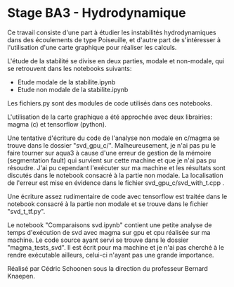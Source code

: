# Stage BA3 - Hydrodynamique


Ce travail consiste d'une part à étudier les instabilités hydrodynamiques dans des écoulements de type Poiseuille, et d'autre part de s'intéresser à l'utilisation d'une carte graphique pour réaliser les calculs.

L'étude de la stabilité se divise en deux parties, modale et non-modale, qui se retrouvent dans les notebooks suivants:

- Etude modale de la stabilite.ipynb
- Etude non modale de la stabilite.ipynb

Les fichiers.py sont des modules de code utilisés dans ces notebooks.

L'utilisation de la carte graphique a été approchée avec deux librairies: magma (c) et tensorflow (python).

Une tentative d'écriture du code de l'analyse non modale en c/magma se trouve dans le dossier "svd_gpu_c/". Malheureusement, je n'ai pas pu le faire tourner sur aqua3 à cause d'une erreur de gestion de la mémoire (segmentation fault) qui survient sur cette machine et que je n'ai pas pu résoudre. J'ai pu cependant l'exécuter sur ma machine et les résultats sont discutés dans le notebook consacré à la partie non modale. La localisation de l'erreur est mise en évidence dans le fichier svd_gpu_c/svd_with_t.cpp . 

Une écriture assez rudimentaire de code avec tensorflow est traitée dans le notebook consacré à la partie non modale et se trouve dans le fichier "svd_t_tf.py".

Le notebook "Comparaisons svd.ipynb" contient une petite analyse de temps d'exécution de svd avec magma sur gpu et cpu réalisée sur ma machine. Le code source ayant servi se trouve dans le dossier "magma_tests_svd". Il est écrit pour ma machine et je n'ai pas cherché à le rendre exécutable ailleurs, celui-ci n'ayant pas une grande importance.


Réalisé par Cédric Schoonen sous la direction du professeur Bernard Knaepen.